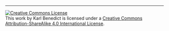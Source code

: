 ---
author: Karl Benedict
date: GEOG 485L/585L - Spring 2017
include-after: |
	------------------------------------------------------------------------------------------
	<div class="license"><a rel="license" href="http://creativecommons.org/licenses/by-sa/4.0/"><img alt="Creative Commons License" style="border-width:0" src="http://i.creativecommons.org/l/by-sa/4.0/88x31.png" /></a><br />This work by <span xmlns:cc="http://creativecommons.org/ns#" property="cc:attributionName">Karl Benedict</span> is licensed under a <a rel="license" href="http://creativecommons.org/licenses/by-sa/4.0/">Creative Commons Attribution-ShareAlike 4.0 International License</a>.</div>
...